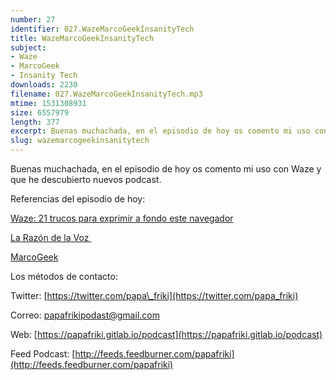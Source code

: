 ```yaml
---
number: 27
identifier: 027.WazeMarcoGeekInsanityTech
title: WazeMarcoGeekInsanityTech
subject:
- Waze
- MarcoGeek
- Insanity Tech
downloads: 2230
filename: 027.WazeMarcoGeekInsanityTech.mp3
mtime: 1531308931
size: 6557979
length: 377
excerpt: Buenas muchachada, en el episodio de hoy os comento mi uso con Waze y que he descubierto nuevos podcast.
slug: wazemarcogeekinsanitytech
---
```

Buenas muchachada, en el episodio de hoy os comento mi uso con Waze y que he descubierto nuevos podcast.

Referencias del episodio de hoy:

[Waze: 21 trucos para exprimir a fondo este navegador](https://www.xataka.com/aplicaciones/waze-19-trucos-para-exprimir-a-fondo-esta-app-de-trafico-y-navegacion)

[La Razón de la Voz ](http://larazondelavoz.gitlab.io/)

[MarcoGeek](https://www.ivoox.com/podcast-marcogeek_sq_f1151977_1.html)

Los métodos de contacto:

Twitter: [https://twitter.com/papa\_friki](https://twitter.com/papa_friki)

Correo: [papafrikipodast@gmail.com](https://archive.org/details/papafrikipodast@gmail.com)

Web: [https://papafriki.gitlab.io/podcast](https://papafriki.gitlab.io/podcast)

Feed Podcast: [http://feeds.feedburner.com/papafriki](http://feeds.feedburner.com/papafriki)